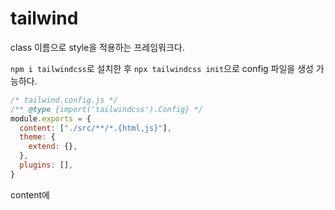# tailwind

class 이름으로 style을 적용하는 프레임워크다.

`npm i tailwindcss`로 설치한 후
`npx tailwindcss init`으로 config 파일을 생성 가능하다.

```js
/* tailwind.config.js */
/** @type {import('tailwindcss').Config} */
module.exports = {
  content: ["./src/**/*.{html,js}"],
  theme: {
    extend: {},
  },
  plugins: [],
}
```

content에 
